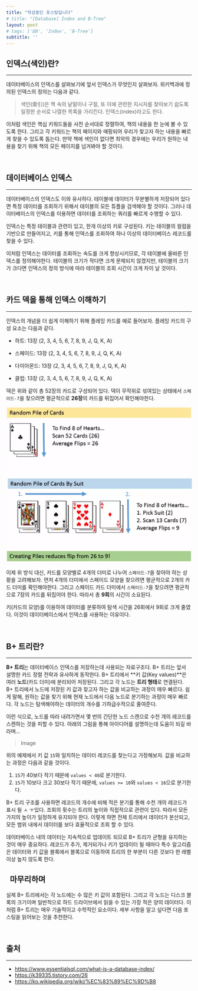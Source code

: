 ```yaml
---
title: "작성중인 포스팅입니다"
# title: "[Database] Index and B-Tree"
layout: post
# tags: ['DB', 'Index', 'B-Tree']
subtitle: ''
---
```



## 인덱스(색인)란?
---
데이터베이스의 인덱스를 살펴보기에 앞서 인덱스가 무엇인지 살펴보자. 위키백과에 정의된 인덱스의 정의는 다음과 같다.

> 색인(索引)은 책 속의 낱말이나 구절, 또 이에 관련한 지시자를 찾아보기 쉽도록 일정한 순서로 나열한 목록을 가리킨다. 인덱스(index)라고도 한다.

이처럼 색인은 핵심 키워드들을 사전 순서대로 정렬하여, 책의 내용을 한 눈에 볼 수 있도록 한다. 그리고 각 키워드는 책의 페이지와 매핑되어 우리가 찾고자 하는 내용을 빠르게 찾을 수 있도록 돕는다. 만약 책에 색인이 없다면 최악의 경우에는 우리가 원하는 내용을 찾기 위해 책의 모든 페이지를 넘겨봐야 할 것이다.


&nbsp;
## 데이터베이스 인덱스
---
데이터베이스의 인덱스도 이와 유사하다. 테이블에 데이터가 무분별하게 저장되어 있다면 특정 데이터를 조회하기 위해서 테이블의 모든 튜플을 검색해야 할 것이다. 그러나 데이터베이스의 인덱스를 이용하면 데이터를 조회하는 쿼리를 빠르게 수행할 수 있다.

인덱스는 특정 테이블과 관련이 있고, 한개 이상의 키로 구성된다. 키는 테이블의 컬럼을 기반으로 만들어지고, 키를 통해 인덱스를 조회하여 하나 이상의 데이터베이스 레코드를 찾을 수 있다.

이처럼 인덱스는 데이터를 조회하는 속도를 크게 향상시키므로, 각 테이블에 올바른 인덱스를 정의해야한다. 테이블의 크기가 작다면 크게 문제되지 않겠지만, 테이블의 크기가 크다면 인덱스의 정의 방식에 따라 테이블의 조회 시간이 크게 차이 날 것이다.

&nbsp;
## 카드 덱을 통해 인덱스 이해하기
---
인덱스의 개념을 더 쉽게 이해하기 위해 플레잉 카드를 예로 들어보자. 플레잉 카드의 구성 요소는 다음과 같다.

- 하트: 13장 (2, 3, 4, 5, 6, 7, 8, 9, J, Q, K, A)

- 스페이드: 13장 (2, 3, 4, 5, 6, 7, 8, 9, J, Q, K, A)

- 다이아몬드: 13장 (2, 3, 4, 5, 6, 7, 8, 9, J, Q, K, A)

- 클럽: 13장 (2, 3, 4, 5, 6, 7, 8, 9, J, Q, K, A)

덱은 위와 같이 총 52장의 카드로 구성되어 있다. 덱이 무작위로 섞여있는 상태에서 `스페이드-7`을 찾으려면 평균적으로 **26장**의 카드를 뒤집어서 확인해야한다.

![playing-card](/images/playing-card.webp)

이제 위 방식 대신, 카드를 모양별로 4개의 더미로 나누어 `스페이드-7`을 찾아야 하는 상황을 고려해보자. 먼저 4개의 더미에서 스페이드 모양을 찾으려면 평균적으로 2개의 카드 더미를 확인해야한다. 그리고 스페이드 카드 더미에서 `스페이드-7`을 찾으려면 평균적으로 7장의 카드를 뒤집어야 한다. 따라서 총 **9회**의 시간이 소요된다.

키(카드의 모양)를 이용하여 데이터를 분류하여 탐색 시간을 26회에서 9회로 크게 줄였다. 이것이 데이터베이스에서 인덱스를 사용하는 이유이다.


&nbsp;
## B+ 트리란?
---
**B+ 트리**는 데이터베이스 인덱스를 저장하는데 사용되는 자료구조다. B+ 트리는 앞서 설명한 카드 정렬 전략과 유사하게 동작한다. B+ 트리에서 **키 값(Key values)**은 여러 **노드**(카드 더미)에 분리되어 저장된다. 그리고 각 노드는 **트리 형태**로 연결된다. B+ 트리에서 노드에 저장된 키 값과 찾고자 하는 값을 비교하는 과정이 매우 빠르다. 쉽게 말해, 원하는 값을 찾기 위해 현재 노드에서 다음 노드로 분기하는 과정이 매우 빠르다. 각 노드는 탐색해야하는 데이터의 개수를 기하급수적으로 줄여준다.

이런 식으로, 노드를 따라 내려가면서 몇 번의 간단한 노드 스캔으로 수천 개의 레코드를 스캔하는 것을 피할 수 있다. 아래의 그림을 통해 아이디어를 설명하는데 도움이 되길 바라며...

> Image

위의 예제에서 키 값 `15`와 일치하는 데이터 레코드를 찾는다고 가정해보자. 값을 비교하는 과정은 다음과 같을 것이다.

1. `15`가 40보다 작기 때문에 `values < 40`로 분기한다.
2. `15`가 10보다 크고 30보다 작기 때문에, `values >= 10`와 `values < 16`으로 분기한다.

B+ 트리 구조를 사용하면 레코드의 개수에 비해 적은 분기를 통해 수천 개의 레코드가 표시 될 ㅅ ㅜ있다. 조회의 횟수는 트리의 높이와 직접적으로 관련이 있다. 따라서 모든 가지의 높이가 일정하게 유지되야 한다. 이렇게 하면 전체 트리에서 데이터가 분산되고, 모든 범위 내에서 데이터를 보다 효율적으로 조회 할 수 있다.

데이터베이스 내의 데이터는 지속적으로 업데이트 되므로 B+ 트리가 균형을 유지하는 것이 매우 중요하다. 레코드가 추가, 제거되가나 키가 업데이터 될 때마다 특수 알고리즘은 데이터와 키 값을 블록에서 블록으로 이동하여 트리의 한 부분이 다른 것보다 한 레벨 이상 높지 않도록 한다.


&nbsp;
마무리하며
---
실제 B+ 트리에서는 각 노드에는 수 많은 키 값이 포함된다. 그리고 각 노드는 디스크 블록의 크기이며 일반적으로 하드 드라이브에서 읽을 수 있는 가장 적은 양의 데이터다. 이처럼 B+ 트리는 매우 기술적이고 수학적인 요소이다. 세부 사항을 알고 싶다면 다음 포스팅을 읽어보는 것을 추천한다. 


&nbsp;
## 출처
---
- https://www.essentialsql.com/what-is-a-database-index/
- https://k39335.tistory.com/26
- https://ko.wikipedia.org/wiki/%EC%83%89%EC%9D%B8